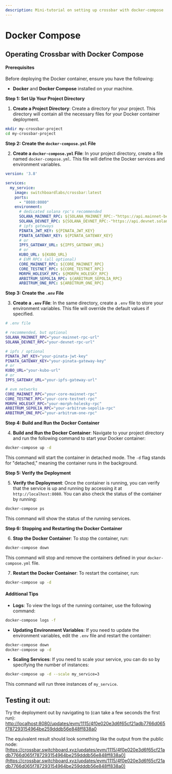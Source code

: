 ```yaml
---
description: Mini-tutorial on setting up crossbar with docker-compose
---
```


# Docker Compose

## Operating Crossbar with Docker Compose

#### Prerequisites

Before deploying the Docker container, ensure you have the following:

* **Docker** and **Docker Compose** installed on your machine.

**Step 1: Set Up Your Project Directory**

1. **Create a Project Directory**: Create a directory for your project. This directory will contain all the necessary files for your Docker container deployment.

```sh
mkdir my-crossbar-project
cd my-crossbar-project
```

**Step 2: Create the `docker-compose.yml` File**

2. **Create a `docker-compose.yml` File**: In your project directory, create a file named `docker-compose.yml`. This file will define the Docker services and environment variables.

```yaml
version: '3.8'

services:
  my_service:
    image: switchboardlabs/crossbar:latest
    ports:
      - "8080:8080"
    environment:
      # dedicated solana rpc's recommended
      SOLANA_MAINNET_RPC: ${SOLANA_MAINNET_RPC:-"https://api.mainnet-beta.solana.com"}
      SOLANA_DEVNET_RPC: ${SOLANA_DEVNET_RPC:-"https://api.devnet.solana.com"}
      # ipfs gateways
      PINATA_JWT_KEY: ${PINATA_JWT_KEY}
      PINATA_GATEWAY_KEY: ${PINATA_GATEWAY_KEY}
      # or 
      IPFS_GATEWAY_URL: ${IPFS_GATEWAY_URL}
      # or
      KUBO_URL: ${KUBO_URL}
      # EVM RPCs (all optional)
      CORE_MAINNET_RPC: ${CORE_MAINNET_RPC}
      CORE_TESTNET_RPC: ${CORE_TESTNET_RPC}
      MORPH_HOLESKY_RPC: ${MORPH_HOLESKY_RPC}
      ARBITRUM_SEPOLIA_RPC: ${ARBITRUM_SEPOLIA_RPC}
      ARBITRUM_ONE_RPC: ${ARBITRUM_ONE_RPC}
```

**Step 3: Create the `.env` File**

3. **Create a `.env` File**: In the same directory, create a `.env` file to store your environment variables. This file will override the default values if specified.

```bash
# .env file

# recommended, but optional
SOLANA_MAINNET_RPC="your-mainnet-rpc-url"
SOLANA_DEVNET_RPC="your-devnet-rpc-url"

# ipfs / optional
PINATA_JWT_KEY="your-pinata-jwt-key"
PINATA_GATEWAY_KEY="your-pinata-gateway-key"
# or 
KUBO_URL="your-kubo-url"
# or
IPFS_GATEWAY_URL="your-ipfs-gateway-url"

# evm networks
CORE_MAINNET_RPC="your-core-mainnet-rpc"
CORE_TESTNET_RPC="your-core-testnet-rpc"
MORPH_HOLESKY_RPC="your-morph-holesky-rpc"
ARBITRUM_SEPOLIA_RPC="your-arbitrum-sepolia-rpc"
ARBITRUM_ONE_RPC="your-arbitrum-one-rpc"
```

**Step 4: Build and Run the Docker Container**

4. **Build and Run the Docker Container**: Navigate to your project directory and run the following command to start your Docker container:

```sh
docker-compose up -d
```

This command will start the container in detached mode. The `-d` flag stands for "detached," meaning the container runs in the background.

**Step 5: Verify the Deployment**

5. **Verify the Deployment**: Once the container is running, you can verify that the service is up and running by accessing it at `http://localhost:8080`. You can also check the status of the container by running:

```sh
docker-compose ps
```

This command will show the status of the running services.

**Step 6: Stopping and Restarting the Docker Container**

6. **Stop the Docker Container**: To stop the container, run:

```sh
docker-compose down
```

This command will stop and remove the containers defined in your `docker-compose.yml` file.

7. **Restart the Docker Container**: To restart the container, run:

```sh
docker-compose up -d
```

#### Additional Tips

* **Logs**: To view the logs of the running container, use the following command:

```sh
docker-compose logs -f
```

* **Updating Environment Variables**: If you need to update the environment variables, edit the `.env` file and restart the container:

```sh
docker-compose down
docker-compose up -d
```

* **Scaling Services**: If you need to scale your service, you can do so by specifying the number of instances:

```sh
docker-compose up -d --scale my_service=3
```

This command will run three instances of `my_service`.

## Testing it out:

Try the deployment out by navigating to (can take a few seconds the first run): [http://localhost:8080/updates/evm/1115/4f0e020e3d6f65cf21adb7766d065f787293154964be259dddb56e848ff838a0](http://localhost:8080/updates/evm/1115/4f0e020e3d6f65cf21adb7766d065f787293154964be259dddb56e848ff838a0)

The equivalent result should look something like the output from the public node: [https://crossbar.switchboard.xyz/updates/evm/1115/4f0e020e3d6f65cf21adb7766d065f787293154964be259dddb56e848ff838a0](https://crossbar.switchboard.xyz/updates/evm/1115/4f0e020e3d6f65cf21adb7766d065f787293154964be259dddb56e848ff838a0)
